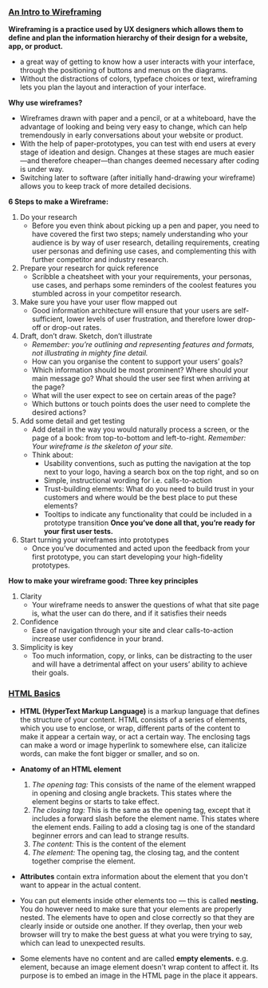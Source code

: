 ### [An Intro to Wireframing](https://careerfoundry.com/en/blog/ux-design/how-to-create-your-first-wireframe/)

**Wireframing is a practice used by UX designers which allows them to define and plan the information hierarchy of their design for a website, app, or product.**
- a great way of getting to know how a user interacts with your interface, through the positioning of buttons and menus on the diagrams.
- Without the distractions of colors, typeface choices or text, wireframing lets you plan the layout and interaction of your interface.

**Why use wireframes?**
- Wireframes drawn with paper and a pencil, or at a whiteboard, have the advantage of looking and being very easy to change, which can help tremendously in early conversations about your website or product.
- With the help of paper-prototypes, you can test with end users at every stage of ideation and design. Changes at these stages are much easier—and therefore cheaper—than changes deemed necessary after coding is under way.
- Switching later to software (after initially hand-drawing your wireframe) allows you to keep track of more detailed decisions.

**6 Steps to make a Wireframe:**
1. Do your research
    - Before you even think about picking up a pen and paper, you need to have covered the first two steps; namely understanding who your audience is by way of user research, detailing requirements, creating user personas and defining use cases, and complementing this with further competitor and industry research.
2. Prepare your research for quick reference
    - Scribble a cheatsheet with your your requirements, your personas, use cases, and perhaps some reminders of the coolest features you stumbled across in your competitor research.
3. Make sure you have your user flow mapped out
   - Good information architecture will ensure that your users are self-sufficient, lower levels of user frustration, and therefore lower drop-off or drop-out rates.
4. Draft, don’t draw. Sketch, don’t illustrate
    - *Remember: you’re outlining and representing features and formats, not illustrating in mighty fine detail.*
    - How can you organise the content to support your users’ goals?
    - Which information should be most prominent? Where should your main message go? What should the user see first when arriving at the page?
    - What will the user expect to see on certain areas of the page?
    - Which buttons or touch points does the user need to complete the desired actions?
5. Add some detail and get testing
    - Add detail in the way you would naturally process a screen, or the page of a book: from top-to-bottom and left-to-right. *Remember: Your wireframe is the skeleton of your site.*
    - Think about:
        - Usability conventions, such as putting the navigation at the top next to your logo, having a search box on the top right, and so on
        - Simple, instructional wording for i.e. calls-to-action
        - Trust-building elements: What do you need to build trust in your customers and where would be the best place to put these elements?
        - Tooltips to indicate any functionality that could be included in a prototype transition
    **Once you’ve done all that, you’re ready for your first user tests.**
6. Start turning your wireframes into prototypes
    - Once you’ve documented and acted upon the feedback from your first prototype, you can start developing your high-fidelity prototypes.

**How to make your wireframe good: Three key principles**
1. Clarity
    - Your wireframe needs to answer the questions of what that site page is, what the user can do there, and if it satisfies their needs
2. Confidence
    - Ease of navigation through your site and clear calls-to-action increase user confidence in your brand.
3. Simplicity is key
    - Too much information, copy, or links, can be distracting to the user and will have a detrimental affect on your users’ ability to achieve their goals.

### [HTML Basics](https://developer.mozilla.org/en-US/docs/Learn/Getting_started_with_the_web/HTML_basics)

- **HTML (HyperText Markup Language)** is a markup language that defines the structure of your content. HTML consists of a series of elements, which you use to enclose, or wrap, different parts of the content to make it appear a certain way, or act a certain way. The enclosing tags can make a word or image hyperlink to somewhere else, can italicize words, can make the font bigger or smaller, and so on.

- **Anatomy of an HTML element**
    1. *The opening tag:* This consists of the name of the element wrapped in opening and closing angle brackets. This states where the element begins or starts to take effect.
    2. *The closing tag:* This is the same as the opening tag, except that it includes a forward slash before the element name. This states where the element ends. Failing to add a closing tag is one of the standard beginner errors and can lead to strange results.
    3. *The content:* This is the content of the element 
    4. *The element:* The opening tag, the closing tag, and the content together comprise the element.

- **Attributes** contain extra information about the element that you don't want to appear in the actual content.
- You can put elements inside other elements too — this is called **nesting.** You do however need to make sure that your elements are properly nested. The elements have to open and close correctly so that they are clearly inside or outside one another. If they overlap, then your web browser will try to make the best guess at what you were trying to say, which can lead to unexpected results.
- Some elements have no content and are called **empty elements.** e.g. *<img>* element, because an image element doesn't wrap content to affect it. Its purpose is to embed an image in the HTML page in the place it appears.
